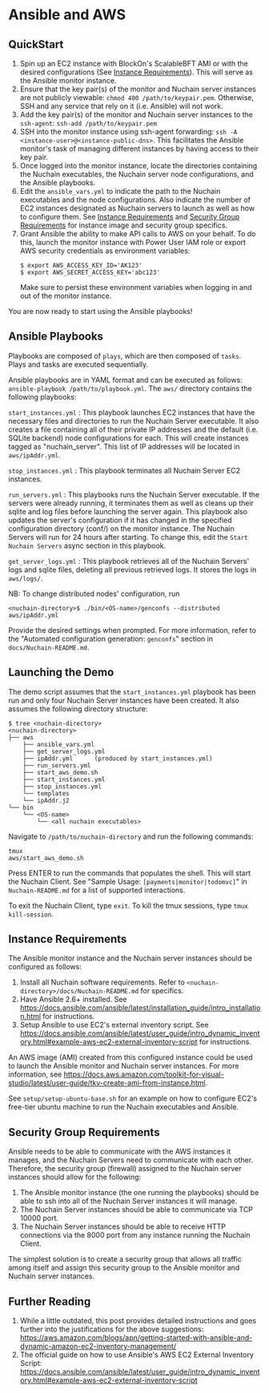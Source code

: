 # Ansible and AWS

## QuickStart
1. Spin up an EC2 instance with BlockOn's ScalableBFT AMI or with the desired configurations
   (See [Instance Requirements](#instance-requirements)). This will serve as the Ansible monitor instance.
2. Ensure that the key pair(s) of the monitor and Nuchain server instances are not publicly
   viewable: `chmod 400 /path/to/keypair.pem`. Otherwise, SSH and any service that rely on it (i.e. Ansible)
   will not work.
3. Add the key pair(s) of the monitor and Nuchain server instances to the `ssh-agent`:
   `ssh-add /path/to/keypair.pem`
4. SSH into the monitor instance using ssh-agent forwarding: `ssh -A <instance-user>@<instance-public-dns>`.
   This facilitates the Ansible monitor's task of managing different instances by having access to their key pair.
5. Once logged into the monitor instance, locate the directories containing the Nuchain executables,
   the Nuchain server node configurations, and the Ansible playbooks.
6. Edit the `ansible_vars.yml` to indicate the path to the Nuchain executables and the node configurations.
   Also indicate the number of EC2 instances designated as Nuchain servers to launch as well as how to configure
   them. See [Instance Requirements](#instance-requirements) and [Security Group Requirements](#security-group-requirements) for instance image
   and security group specifics.
7. Grant Ansible the ability to make API calls to AWS on your behalf. To do this, launch the monitor instance with
   Power User IAM role or export AWS security credentials as environment variables:
   ```
   $ export AWS_ACCESS_KEY_ID='AK123'
   $ export AWS_SECRET_ACCESS_KEY='abc123'
   ```
   Make sure to persist these environment variables when logging in and out of the monitor instance.

You are now ready to start using the Ansible playbooks!

## Ansible Playbooks
Playbooks are composed of `plays`, which are then composed of `tasks`. Plays
and tasks are executed sequentially.

Ansible playbooks are in YAML format and can be executed as follows:
`ansible-playbook /path/to/playbook.yml`. The `aws/` directory contains the
following playbooks:

`start_instances.yml` : This playbook launches EC2 instances that have the
                        necessary files and directories to run the Nuchain
                        Server executable. It also creates a file containing
                        all of their private IP addresses and the default
                        (i.e. SQLite backend) node configurations for each.
                        This will create instances tagged as "nuchain_server".
                        This list of IP addresses will be located in
                        `aws/ipAddr.yml`.

`stop_instances.yml` : This playbook terminates all Nuchain Server EC2
                       instances.

`run_servers.yml` : This playbooks runs the Nuchain Server executable. If the
                    servers were already running, it terminates them as well
                    as cleans up their sqlite and log files before launching
                    the server again. This playbook also updates the server's
                    configuration if it has changed in the specified
                    configuration directory (conf/) on the monitor instance.
                    The Nuchain Servers will run for 24 hours after starting.
                    To change this, edit the `Start Nuchain Servers` async
                    section in this playbook.

`get_server_logs.yml` : This playbook retrieves all of the Nuchain Servers' logs
                        and sqlite files, deleting all previous retrieved logs.
                        It stores the logs in `aws/logs/`.

NB: To change distributed nodes' configuration, run
```
<nuchain-directory>$ ./bin/<OS-name>/genconfs --distributed aws/ipAddr.yml
```
Provide the desired settings when prompted. For more information, refer to the
"Automated configuration generation: `genconfs`" section in `docs/Nuchain-README.md`.

## Launching the Demo
The demo script assumes that the `start_instances.yml` playbook has been run and only
four Nuchain Server instances have been created. It also assumes the following directory structure:
```
$ tree <nuchain-directory>
<nuchain-directory>
├── aws
    ├── ansible_vars.yml
    ├── get_server_logs.yml
    ├── ipAddr.yml		(produced by start_instances.yml)
    ├── run_servers.yml
    ├── start_aws_demo.sh
    ├── start_instances.yml
    ├── stop_instances.yml
    └── templates
	└── ipAddr.j2
└── bin
    └── <OS-name>
        └── <all nuchain executables>
```

Navigate to `/path/to/nuchain-directory` and run the following commands:
```
tmux
aws/start_aws_demo.sh
```
Press ENTER to run the commands that populates the shell. This will start the Nuchain Client.
See "Sample Usage: `[payments|monitor|todomvc]`" in `Nuchain-README.md` for a list of supported interactions.

To exit the Nuchain Client, type `exit`. To kill the tmux sessions, type `tmux kill-session`.

## Instance Requirements
The Ansible monitor instance and the Nuchain server instances should be configured as follows:
1. Install all Nuchain software requirements. Refer to `<nuchain-directory>/docs/Nuchain-README.md` for specifics.
2. Have Ansible 2.6+ installed.
   See <https://docs.ansible.com/ansible/latest/installation_guide/intro_installation.html> for instructions.
3. Setup Ansible to use EC2's external inventory script.
   See <https://docs.ansible.com/ansible/latest/user_guide/intro_dynamic_inventory.html#example-aws-ec2-external-inventory-script> for instructions.

An AWS image (AMI) created from this configured instance could be used to launch the Ansible monitor and Nuchain server
instances. For more information, see <https://docs.aws.amazon.com/toolkit-for-visual-studio/latest/user-guide/tkv-create-ami-from-instance.html>.

See `setup/setup-ubuntu-base.sh` for an example on how to configure EC2's free-tier ubuntu machine to run
the Nuchain executables and Ansible.


## Security Group Requirements
Ansible needs to be able to communicate with the AWS instances it manages, and the Nuchain Servers need to communicate
with each other. Therefore, the security group (firewall) assigned to the Nuchain server instances
should allow for the following:
1. The Ansible monitor instance (the one running the playbooks) should be able to ssh into
   all of the Nuchain Server instances it will manage.
2. The Nuchain Server instances should be able to communicate via TCP 10000 port.
3. The Nuchain Server instances should be able to receive HTTP connections via the 8000 port from
   any instance running the Nuchain Client.

The simplest solution is to create a security group that allows all traffic among itself and assign this security
group to the Ansible monitor and Nuchain server instances.

## Further Reading
1. While a little outdated, this post provides detailed instructions and goes further into the justifications for the
   above suggestions: <https://aws.amazon.com/blogs/apn/getting-started-with-ansible-and-dynamic-amazon-ec2-inventory-management/>
2. The official guide on how to use Ansible's AWS EC2 External Inventory Script:
   <https://docs.ansible.com/ansible/latest/user_guide/intro_dynamic_inventory.html#example-aws-ec2-external-inventory-script>
